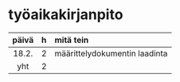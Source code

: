 # työaikakirjanpito


| päivä |  h   | mitä tein  |
| :----:|:-----| :-----|
| 18.2. | 2    | määrittelydokumentin laadinta |
| yht   | 2   | | 
